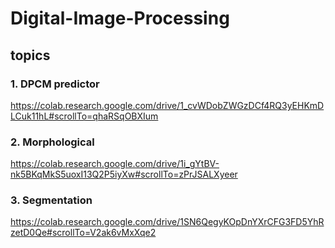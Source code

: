 # Digital-Image-Processing

## topics


### 1. DPCM predictor

https://colab.research.google.com/drive/1_cvWDobZWGzDCf4RQ3yEHKmDLCuk11hL#scrollTo=qhaRSqOBXIum


### 2. Morphological

https://colab.research.google.com/drive/1i_gYtBV-nk5BKqMkS5uoxI13Q2P5iyXw#scrollTo=zPrJSALXyeer


### 3. Segmentation

https://colab.research.google.com/drive/1SN6QegyKOpDnYXrCFG3FD5YhRzetD0Qe#scrollTo=V2ak6vMxXqe2
